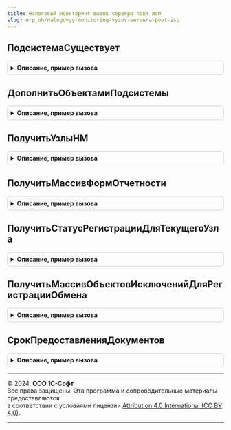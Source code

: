 ```yaml
---
title: Налоговый мониторинг вызов сервера повт исп
slug: erp_uh/nalogovyy-monitoring-vyzov-servera-povt-isp
---
```



## ПодсистемаСуществует
<details style="margin: 1em 0; padding: 0.5em; border: 1px solid #ccc; border-radius: 6px;">

<summary style="font-weight: bold; cursor: pointer;">Описание, пример вызова</summary>

```bsl

Функция ПодсистемаСуществует(Имя) Экспорт
```

Пример вызова
```bsl
Результат = НалоговыйМониторингВызовСервераПовтИсп.ПодсистемаСуществует(Имя) 
```
</details>

## ДополнитьОбъектамиПодсистемы
<details style="margin: 1em 0; padding: 0.5em; border: 1px solid #ccc; border-radius: 6px;">

<summary style="font-weight: bold; cursor: pointer;">Описание, пример вызова</summary>

```bsl

Процедура ДополнитьОбъектамиПодсистемы(МассивОбъектов, Подсистема) Экспорт
```

Пример вызова
```bsl
НалоговыйМониторингВызовСервераПовтИсп.ДополнитьОбъектамиПодсистемы(МассивОбъектов, Подсистема));
```
</details>

## ПолучитьУзлыНМ
<details style="margin: 1em 0; padding: 0.5em; border: 1px solid #ccc; border-radius: 6px;">

<summary style="font-weight: bold; cursor: pointer;">Описание, пример вызова</summary>

```bsl

Функция ПолучитьУзлыНМ() Экспорт
```

Пример вызова
```bsl
Результат = НалоговыйМониторингВызовСервераПовтИсп.ПолучитьУзлыНМ() 
```
</details>

## ПолучитьМассивФормОтчетности
<details style="margin: 1em 0; padding: 0.5em; border: 1px solid #ccc; border-radius: 6px;">

<summary style="font-weight: bold; cursor: pointer;">Описание, пример вызова</summary>

```bsl

Функция ПолучитьМассивФормОтчетности() Экспорт
```

Пример вызова
```bsl
Результат = НалоговыйМониторингВызовСервераПовтИсп.ПолучитьМассивФормОтчетности() 
```
</details>

## ПолучитьСтатусРегистрацииДляТекущегоУзла
<details style="margin: 1em 0; padding: 0.5em; border: 1px solid #ccc; border-radius: 6px;">

<summary style="font-weight: bold; cursor: pointer;">Описание, пример вызова</summary>

```bsl

Функция ПолучитьСтатусРегистрацииДляТекущегоУзла() Экспорт
```

Пример вызова
```bsl
Результат = НалоговыйМониторингВызовСервераПовтИсп.ПолучитьСтатусРегистрацииДляТекущегоУзла() 
```
</details>

## ПолучитьМассивОбъектовИсключенийДляРегистрацииОбмена
<details style="margin: 1em 0; padding: 0.5em; border: 1px solid #ccc; border-radius: 6px;">

<summary style="font-weight: bold; cursor: pointer;">Описание, пример вызова</summary>

```bsl

Функция ПолучитьМассивОбъектовИсключенийДляРегистрацииОбмена() Экспорт
```

Пример вызова
```bsl
Результат = НалоговыйМониторингВызовСервераПовтИсп.ПолучитьМассивОбъектовИсключенийДляРегистрацииОбмена() 
```
</details>

## СрокПредоставленияДокументов
<details style="margin: 1em 0; padding: 0.5em; border: 1px solid #ccc; border-radius: 6px;">

<summary style="font-weight: bold; cursor: pointer;">Описание, пример вызова</summary>

```bsl

Функция СрокПредоставленияДокументов() Экспорт
```

Пример вызова
```bsl
Результат = НалоговыйМониторингВызовСервераПовтИсп.СрокПредоставленияДокументов() 
```
</details>

---

© 2024, **ООО 1С-Софт**  
Все права защищены. Эта программа и сопроводительные материалы предоставляются  
в соответствии с условиями лицензии [Attribution 4.0 International (CC BY 4.0)](https://creativecommons.org/licenses/by/4.0/legalcode).

---
